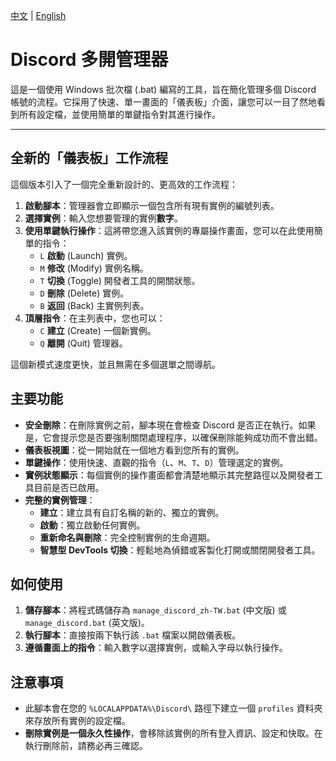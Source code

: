 [中文](README-zh.md) | [English](README.md)

# Discord 多開管理器

這是一個使用 Windows 批次檔 (.bat) 編寫的工具，旨在簡化管理多個 Discord 帳號的流程。它採用了快速、單一畫面的「儀表板」介面，讓您可以一目了然地看到所有設定檔，並使用簡單的單鍵指令對其進行操作。

---

## 全新的「儀表板」工作流程

這個版本引入了一個完全重新設計的、更高效的工作流程：

1.  **啟動腳本**：管理器會立即顯示一個包含所有現有實例的編號列表。
2.  **選擇實例**：輸入您想要管理的實例**數字**。
3.  **使用單鍵執行操作**：這將帶您進入該實例的專屬操作畫面，您可以在此使用簡單的指令：
    - `L` **啟動** (Launch) 實例。
    - `M` **修改** (Modify) 實例名稱。
    - `T` **切換** (Toggle) 開發者工具的開關狀態。
    - `D` **刪除** (Delete) 實例。
    - `B` **返回** (Back) 主實例列表。
4.  **頂層指令**：在主列表中，您也可以：
    - `C` **建立** (Create) 一個新實例。
    - `Q` **離開** (Quit) 管理器。

這個新模式速度更快，並且無需在多個選單之間導航。

## 主要功能

- **安全刪除**：在刪除實例之前，腳本現在會檢查 Discord 是否正在執行。如果是，它會提示您是否要強制關閉處理程序，以確保刪除能夠成功而不會出錯。
- **儀表板視圖**：從一開始就在一個地方看到您所有的實例。
- **單鍵操作**：使用快速、直觀的指令（`L`、`M`、`T`、`D`）管理選定的實例。
- **實例狀態顯示**：每個實例的操作畫面都會清楚地顯示其完整路徑以及開發者工具目前是否已啟用。
- **完整的實例管理**：
    - **建立**：建立具有自訂名稱的新的、獨立的實例。
    - **啟動**：獨立啟動任何實例。
    - **重新命名與刪除**：完全控制實例的生命週期。
    - **智慧型 DevTools 切換**：輕鬆地為偵錯或客製化打開或關閉開發者工具。

## 如何使用

1.  **儲存腳本**：將程式碼儲存為 `manage_discord_zh-TW.bat` (中文版) 或 `manage_discord.bat` (英文版)。
2.  **執行腳本**：直接按兩下執行該 `.bat` 檔案以開啟儀表板。
3.  **遵循畫面上的指令**：輸入數字以選擇實例，或輸入字母以執行操作。

## 注意事項

- 此腳本會在您的 `%LOCALAPPDATA%\Discord\` 路徑下建立一個 `profiles` 資料夾來存放所有實例的設定檔。
- **刪除實例是一個永久性操作**，會移除該實例的所有登入資訊、設定和快取。在執行刪除前，請務必再三確認。